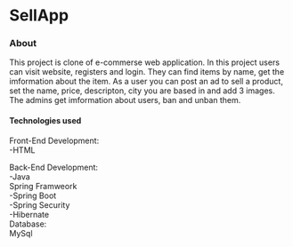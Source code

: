 # SellApp
<h3>About </h3>
This project is clone of e-commerse web application. In this project users can visit website, registers and login. They can find items by name, get the imformation about the item. As a user you can post an ad to sell a product, set the name, price, descripton, city you are based in and add 3 images.
The admins get imformation about users, ban and unban them.
<h4>Technologies used</h4>
Front-End Development: <br>
-HTML <br>

Back-End Development: <br>
-Java <br>
Spring Framweork <br>
-Spring Boot <br>
-Spring Security <br>
-Hibernate <br>
Database: <br>
MySql
